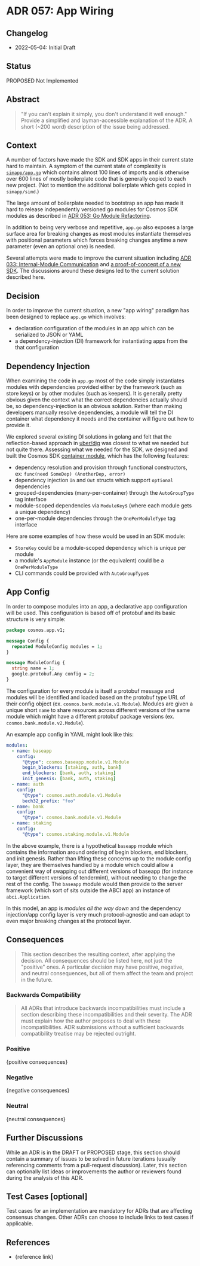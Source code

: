 # ADR 057: App Wiring

## Changelog

* 2022-05-04: Initial Draft

## Status

PROPOSED Not Implemented

## Abstract

> "If you can't explain it simply, you don't understand it well enough." Provide a simplified and layman-accessible explanation of the ADR.
> A short (~200 word) description of the issue being addressed.

## Context

A number of factors have made the SDK and SDK apps in their current state hard to maintain. A symptom of the current
state of complexity is [`simapp/app.go`](https://github.com/cosmos/cosmos-sdk/blob/c3edbb22cab8678c35e21fe0253919996b780c01/simapp/app.go)
which contains almost 100 lines of imports and is otherwise over 600 lines of mostly boilerplate code that is
generally copied to each new project. (Not to mention the additional boilerplate which gets copied in `simapp/simd`.)

The large amount of boilerplate needed to bootstrap an app has made it hard to release independently versioned go
modules for Cosmos SDK modules as described in [ADR 053: Go Module Refactoring](./adr-053-go-module-refactoring.md).

In addition to being very verbose and repetitive, `app.go` also exposes a large surface area for breaking changes
as most modules instantiate themselves with positional parameters which forces breaking changes anytime a new parameter
(even an optional one) is needed.

Several attempts were made to improve the current situation including [ADR 033: Internal-Module Communication](./adr-033-protobuf-inter-module-comm.md)
and [a proof-of-concept of a new SDK](https://github.com/allinbits/cosmos-sdk-poc). The discussions around these
designs led to the current solution described here.

## Decision

In order to improve the current situation, a new "app wiring" paradigm has been designed to replace `app.go` which
involves:
* declaration configuration of the modules in an app which can be serialized to JSON or YAML
* a dependency-injection (DI) framework for instantiating apps from the that configuration

## Dependency Injection

When examining the code in `app.go` most of the code simply instantiates modules with dependencies provided either
by the framework (such as store keys) or by other modules (such as keepers). It is generally pretty obvious given
the context what the correct dependencies actually should be, so dependency-injection is an obvious solution. Rather
than making developers manually resolve dependencies, a module will tell the DI container what dependency it needs
and the container will figure out how to provide it.

We explored several existing DI solutions in golang and felt that the reflection-based approach in [uber/dig](https://github.com/uber-go/dig)
was closest to what we needed but not quite there. Assessing what we needed for the SDK, we designed and built
the Cosmos SDK [container module](https://pkg.go.dev/github.com/cosmos/cosmos-sdk/container), which has the following
features:
* dependency resolution and provision through functional constructors, ex: `func(need SomeDep) (AnotherDep, error)`
* dependency injection `In` and `Out` structs which support `optional` dependencies
* grouped-dependencies (many-per-container) through the `AutoGroupType` tag interface
* module-scoped dependencies via `ModuleKey`s (where each module gets a unique dependency)
* one-per-module dependencies through the `OnePerModuleType` tag interface

Here are some examples of how these would be used in an SDK module:
* `StoreKey` could be a module-scoped dependency which is unique per module
* a module's `AppModule` instance (or the equivalent) could be a `OnePerModuleType`
* CLI commands could be provided with `AutoGroupType`s

## App Config

In order to compose modules into an app, a declarative app configuration will be used. This configuration is based off
of protobuf and its basic structure is very simple:

```protobuf
package cosmos.app.v1;

message Config {
  repeated ModuleConfig modules = 1;
}

message ModuleConfig {
  string name = 1;
  google.protobuf.Any config = 2;
}
```

The configuration for every module is itself a protobuf message and modules will be identified and loaded based
on the protobuf type URL of their config object (ex. `cosmos.bank.module.v1.Module`). Modules are given a unique short `name`
to share resources across different versions of the same module which might have a different protobuf package
versions (ex. `cosmos.bank.module.v2.Module`).

An example app config in YAML might look like this:
```yaml
modules:
  - name: baseapp
    config:
      "@type": cosmos.baseapp.module.v1.Module
      begin_blockers: [staking, auth, bank]
      end_blockers: [bank, auth, staking]
      init_genesis: [bank, auth, staking]
  - name: auth
    config:
      "@type": cosmos.auth.module.v1.Module
      bech32_prefix: "foo"
  - name: bank
    config:
      "@type": cosmos.bank.module.v1.Module
  - name: staking
    config:
      "@type": cosmos.staking.module.v1.Module
```

In the above example, there is a hypothetical `baseapp` module which contains the information around ordering of
begin blockers, end blockers, and init genesis. Rather than lifting these concerns up to the module config layer,
they are themselves handled by a module which could allow a convenient way of swapping out different versions of
baseapp (for instance to target different versions of tendermint), without needing to change the rest of the config.
The `baseapp` module would then provide to the server framework (which sort of sits outside the ABCI app) an instance
of `abci.Application`.

In this model, an app is *modules all the way down* and the dependency injection/app config layer is very much
protocol-agnostic and can adapt to even major breaking changes at the protocol layer.

## Consequences

> This section describes the resulting context, after applying the decision. All consequences should be listed here, not just the "positive" ones. A particular decision may have positive, negative, and neutral consequences, but all of them affect the team and project in the future.

### Backwards Compatibility

> All ADRs that introduce backwards incompatibilities must include a section describing these incompatibilities and their severity. The ADR must explain how the author proposes to deal with these incompatibilities. ADR submissions without a sufficient backwards compatibility treatise may be rejected outright.

### Positive

{positive consequences}

### Negative

{negative consequences}

### Neutral

{neutral consequences}

## Further Discussions

While an ADR is in the DRAFT or PROPOSED stage, this section should contain a summary of issues to be solved in future iterations (usually referencing comments from a pull-request discussion).
Later, this section can optionally list ideas or improvements the author or reviewers found during the analysis of this ADR.

## Test Cases [optional]

Test cases for an implementation are mandatory for ADRs that are affecting consensus changes. Other ADRs can choose to include links to test cases if applicable.

## References

* {reference link}
